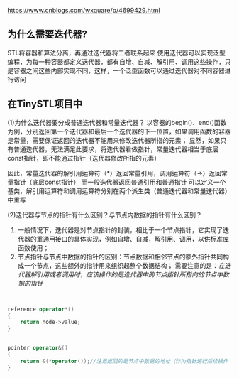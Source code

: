 <https://www.cnblogs.com/wxquare/p/4699429.html>

## 为什么需要迭代器?
STL将容器和算法分离，再通过迭代器将二者联系起来
使用迭代器可以实现泛型编程，为每一种容器都定义迭代器，都有自增、自减、解引用、调用这些操作，只是容器之间这些内部实现不同，这样，一个泛型函数可以通过迭代器对不同容器进行访问



## 在TinySTL项目中
(1)为什么迭代器要分成普通迭代器和常量迭代器？
以容器的begin()、end()函数为例，分别返回第一个迭代器和最后一个迭代器的下一位置，如果调用函数的容器是常量，需要保证返回的迭代器不能用来修改迭代器所指的元素；
显然，如果只有普通迭代器，无法满足此要求，将迭代器看做指针，常量迭代器相当于底层const指针，即不能通过指针（迭代器修改所指的元素）

因此，常量迭代器的解引用运算符（*）返回常量引用，调用运算符（->）返回常量指针（底层const指针）
而一般迭代器返回普通引用和普通指针
可以定义一个基类，解引用运算符和调用运算符分别在两个派生类（普通迭代器和常量迭代器）中重写

(2)迭代器与节点的指针有什么区别？与节点内数据的指针有什么区别？
1. 一般情况下，迭代器是对节点指针的封装，相比于一个节点指针，它实现了迭代器的重通用接口的具体实现，例如自增、自减，解引用、调用，以供标准库函数使用；
2. 节点指针与节点中数据的指针的区别：节点数据和相邻节点的额外指针共同构成一个节点，这些额外的指针用来组织起整个数据结构；
需要注意的是：*在迭代器解引用或者调用时，应该操作的是迭代器中的节点指针所指向的节点中数据的指针*
```c++


reference operator*()
{
    return node->value;
}


pointer operator&()
{
    return &(*operator());//注意返回的是节点中数据的地址（作为指针进行后续操作（例如调用数据的函数））
}
```